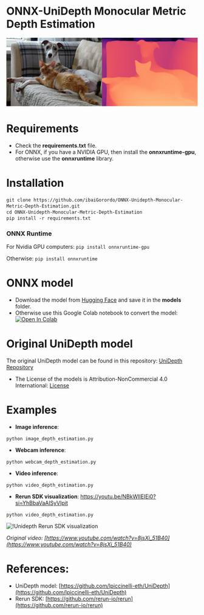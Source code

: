 # ONNX-UniDepth Monocular Metric Depth Estimation

![!ONNX-UniDepth Monocular Metric Depth Estimation](https://github.com/ibaiGorordo/ONNX-Unidepth-Monocular-Metric-Depth-Estimation/raw/main/doc/img/estimated_depth.png)


# Requirements

 * Check the **requirements.txt** file.
 * For ONNX, if you have a NVIDIA GPU, then install the **onnxruntime-gpu**, otherwise use the **onnxruntime** library.

# Installation
```shell
git clone https://github.com/ibaiGorordo/ONNX-Unidepth-Monocular-Metric-Depth-Estimation.git
cd ONNX-Unidepth-Monocular-Metric-Depth-Estimation
pip install -r requirements.txt
```
### ONNX Runtime
For Nvidia GPU computers:
`pip install onnxruntime-gpu`

Otherwise:
`pip install onnxruntime`

# ONNX model
- Download the model from [Hugging Face](https://huggingface.co/ibaiGorordo/unidepth-v2-vits14-onnx/blob/main/unidepthv2_vits14_simp.onnx) and save it in the **models** folder.
- Otherwise use this Google Colab notebook to convert the model: [![Open In Colab](https://colab.research.google.com/assets/colab-badge.svg)](https://colab.research.google.com/drive/1TV5WoVmBqubV4TZ_NKhy0KAuIgCPtZHU?usp=sharing)

# Original UniDepth model
The original UniDepth model can be found in this repository: [UniDepth Repository](https://github.com/lpiccinelli-eth/UniDepth)
- The License of the models is Attribution-NonCommercial 4.0 International: [License](https://github.com/lpiccinelli-eth/UniDepth/blob/main/LICENSE)

# Examples

 * **Image inference**:
 ```shell
 python image_depth_estimation.py
 ```

 * **Webcam inference**:
 ```shell
 python webcam_depth_estimation.py
 ```

 * **Video inference**:
 ```shell
 python video_depth_estimation.py
 ```

 * **Rerun SDK visualization**: https://youtu.be/NBkWIlEIEi0?si=YhBbaVaAlSyVIpit
 ```shell
 python video_depth_estimation.py
 ```

 ![!Unidepth Rerun SDK visualization](https://github.com/ibaiGorordo/ONNX-Unidepth-Monocular-Metric-Depth-Estimation/raw/main/doc/img/rerun_video.gif)

  *Original video: [https://www.youtube.com/watch?v=8jsXi_51B40](https://www.youtube.com/watch?v=8jsXi_51B40)*

# References:
* UniDepth model: [https://github.com/lpiccinelli-eth/UniDepth](https://github.com/lpiccinelli-eth/UniDepth)
* Rerun SDK: [https://github.com/rerun-io/rerun](https://github.com/rerun-io/rerun)
